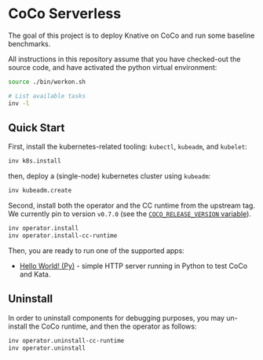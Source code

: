 # CoCo Serverless

The goal of this project is to deploy Knative on CoCo and run some baseline benchmarks.

All instructions in this repository assume that you have checked-out the source code, and have activated the python virtual environment:

```bash
source ./bin/workon.sh

# List available tasks
inv -l
```

## Quick Start

First, install the kubernetes-related tooling: `kubectl`, `kubeadm`, and `kubelet`:

```bash
inv k8s.install
```

then, deploy a (single-node) kubernetes cluster using `kubeadm`:

```bash
inv kubeadm.create
```

Second, install both the operator and the CC runtime from the upstream tag.
We currently pin to version `v0.7.0` (see the [`COCO_RELEASE_VERSION` variable](https://github.com/csegarragonz/coco-serverless/tree/main/tasks/util/env.py)).

```bash
inv operator.install
inv operator.install-cc-runtime
```

Then, you are ready to run one of the supported apps:
* [Hello World! (Py)](./docs/helloworld_py.md) - simple HTTP server running in Python to test CoCo and Kata.

## Uninstall

In order to uninstall components for debugging purposes, you may un-install the CoCo runtime, and then the operator as follows:

```bash
inv operator.uninstall-cc-runtime
inv operator.uninstall
```
